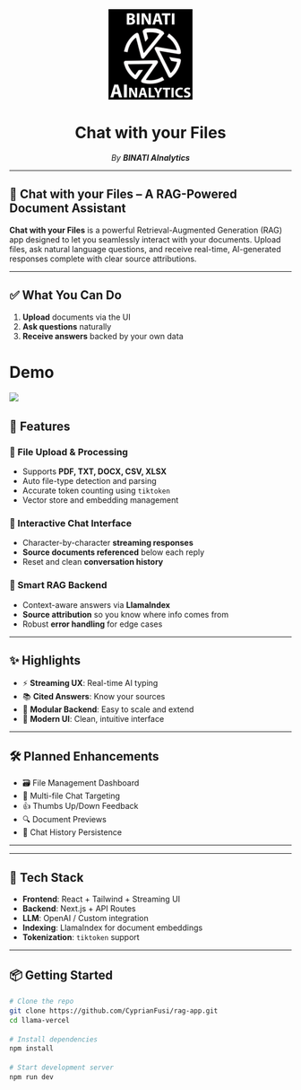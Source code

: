 <div align="center">
  <img src="https://raw.githubusercontent.com/CyprianFusi/Chat-with-your-Files_RAG-APP/main/public/binati_logo.png" alt="BINATI AI Logo" width="150"/>

  # Chat with your Files

  _By **BINATI AInalytics**_
</div>

---

## 🧠 Chat with your Files – A RAG-Powered Document Assistant

**Chat with your Files** is a powerful Retrieval-Augmented Generation (RAG) app designed to let you seamlessly interact with your documents. Upload files, ask natural language questions, and receive real-time, AI-generated responses complete with clear source attributions.

---
## ✅ What You Can Do
1. **Upload** documents via the UI
2. **Ask questions** naturally
3. **Receive answers** backed by your own data

# Demo
![](public/demo_long.gif)

## 🚀 Features

### 📂 File Upload & Processing
- Supports **PDF, TXT, DOCX, CSV, XLSX**
- Auto file-type detection and parsing
- Accurate token counting using `tiktoken`
- Vector store and embedding management

### 💬 Interactive Chat Interface
- Character-by-character **streaming responses**
- **Source documents referenced** below each reply
- Reset and clean **conversation history**

### 🧠 Smart RAG Backend
- Context-aware answers via **LlamaIndex**
- **Source attribution** so you know where info comes from
- Robust **error handling** for edge cases

---

## ✨ Highlights
- ⚡ **Streaming UX**: Real-time AI typing
- 📚 **Cited Answers**: Know your sources
- 🧩 **Modular Backend**: Easy to scale and extend
- 🎨 **Modern UI**: Clean, intuitive interface

---

## 🛠 Planned Enhancements
- 🗃 File Management Dashboard
- 📁 Multi-file Chat Targeting
- 👍 Thumbs Up/Down Feedback
- 🔍 Document Previews
- 💬 Chat History Persistence

---

---

## 🧰 Tech Stack
- **Frontend**: React + Tailwind + Streaming UI
- **Backend**: Next.js + API Routes
- **LLM**: OpenAI / Custom integration
- **Indexing**: LlamaIndex for document embeddings
- **Tokenization**: `tiktoken` support

---

## 📦 Getting Started

```bash
# Clone the repo
git clone https://github.com/CyprianFusi/rag-app.git
cd llama-vercel

# Install dependencies
npm install

# Start development server
npm run dev
